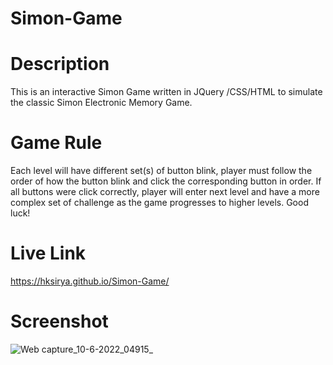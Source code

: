 # Simon-Game

# Description 
This is an interactive Simon Game written in JQuery /CSS/HTML to simulate the classic Simon Electronic Memory Game.
# Game Rule
Each level will have different set(s) of button blink, player must follow the order of how the button blink and click the corresponding button in order. If all buttons were click correctly, player will enter next level and have a more complex set of challenge as the game progresses to higher levels. Good luck! 
# Live Link 
https://hksirya.github.io/Simon-Game/
# Screenshot
![Web capture_10-6-2022_04915_](https://user-images.githubusercontent.com/104431269/172927280-cbcaf2b2-55ac-4090-b509-b4af3b52c9e6.jpeg)
